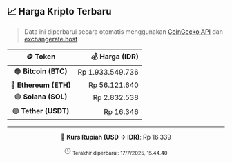 

<!-- HARGA_KRIPTO -->
## 📈 Harga Kripto Terbaru

> Data ini diperbarui secara otomatis menggunakan [CoinGecko API](https://www.coingecko.com/) dan [exchangerate.host](https://exchangerate.host/)

<div align="center">

| 🪙 Token | 💰 Harga (IDR) |
|:------:|---------------:|
| 🟠 **Bitcoin (BTC)**   | Rp 1.933.549.736 |
| 🔵 **Ethereum (ETH)**  | Rp 56.121.640 |
| 🟣 **Solana (SOL)**    | Rp 2.832.538 |
| 🟢 **Tether (USDT)**   | Rp 16.346 |

---

💱 **Kurs Rupiah (USD → IDR)**: Rp 16.339

🕒 <sub>Terakhir diperbarui: 17/7/2025, 15.44.40</sub>

</div>
<!-- /HARGA_KRIPTO -->